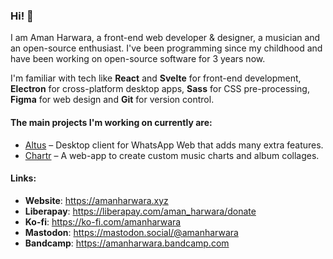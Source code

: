 ### Hi! 👋

I am Aman Harwara, a front-end web developer & designer, a musician and an open-source enthusiast. I've been programming since my childhood and have been working on open-source software for 3 years now.

I'm familiar with tech like **React** and **Svelte** for front-end development, **Electron** for cross-platform desktop apps, **Sass** for CSS pre-processing, **Figma** for web design and **Git** for version control.

#### The main projects I'm working on currently are:
- [Altus](https://github.com/amanharwara/altus) – Desktop client for WhatsApp Web that adds many extra features.
- [Chartr](https://github.com/amanharwara/chartr) – A web-app to create custom music charts and album collages.

#### Links:
- **Website**: https://amanharwara.xyz
- **Liberapay**: https://liberapay.com/aman_harwara/donate
- **Ko-fi**: https://ko-fi.com/amanharwara
- **Mastodon**: https://mastodon.social/@amanharwara
- **Bandcamp**: https://amanharwara.bandcamp.com
